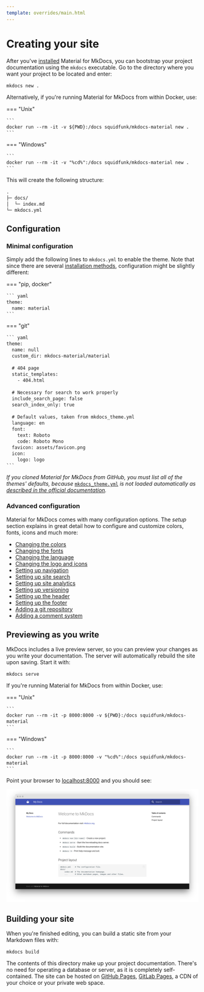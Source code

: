 ```yaml
---
template: overrides/main.html
---
```


# Creating your site

After you've [installed][1] Material for MkDocs, you can bootstrap your project 
documentation using the `mkdocs` executable. Go to the directory where you want
your project to be located and enter:

```
mkdocs new .
```

Alternatively, if you're running Material for MkDocs from within Docker, use:

=== "Unix"

    ```
    docker run --rm -it -v ${PWD}:/docs squidfunk/mkdocs-material new .
    ```

=== "Windows"

    ```
    docker run --rm -it -v "%cd%":/docs squidfunk/mkdocs-material new .
    ```

This will create the following structure:

```
.
├─ docs/
│  └─ index.md
└─ mkdocs.yml
```

  [1]: getting-started.md

## Configuration

### Minimal configuration

Simply add the following lines to `mkdocs.yml` to enable the theme. Note that
since there are several [installation methods][2], configuration might be
slightly different:

=== "pip, docker"

    ``` yaml
    theme:
      name: material
    ```

=== "git"

    ``` yaml
    theme:
      name: null
      custom_dir: mkdocs-material/material

      # 404 page
      static_templates:
        - 404.html

      # Necessary for search to work properly
      include_search_page: false
      search_index_only: true

      # Default values, taken from mkdocs_theme.yml
      language: en
      font:
        text: Roboto
        code: Roboto Mono
      favicon: assets/favicon.png
      icon:
        logo: logo
    ```

_If you cloned Material for MkDocs from GitHub, you must list all of the themes'
defaults, because_ [`mkdocs_theme.yml`][3] _is not loaded automatically as
[described in the official documentation][4]._

  [2]: getting-started.md#installation
  [3]: https://github.com/squidfunk/mkdocs-material/blob/master/src/mkdocs_theme.yml
  [4]: https://www.mkdocs.org/user-guide/custom-themes/#creating-a-custom-theme

### Advanced configuration

Material for MkDocs comes with many configuration options. The _setup_ section
explains in great detail how to configure and customize colors, fonts, icons
and much more:

<div class="tx-columns" markdown="1">

- [Changing the colors][5]
- [Changing the fonts][6]
- [Changing the language][7]
- [Changing the logo and icons][8]
- [Setting up navigation][9]
- [Setting up site search][10]
- [Setting up site analytics][11]
- [Setting up versioning][12]
- [Setting up the header][13]
- [Setting up the footer][14]
- [Adding a git repository][15]
- [Adding a comment system][16]

</div>

  [5]: setup/changing-the-colors.md
  [6]: setup/changing-the-fonts.md
  [7]: setup/changing-the-language.md
  [8]: setup/changing-the-logo-and-icons.md
  [9]: setup/setting-up-navigation.md
  [10]: setup/setting-up-site-search.md
  [11]: setup/setting-up-site-analytics.md
  [12]: setup/setting-up-versioning.md
  [13]: setup/setting-up-the-header.md
  [14]: setup/setting-up-the-footer.md
  [15]: setup/adding-a-git-repository.md
  [16]: setup/adding-a-comment-system.md

## Previewing as you write

MkDocs includes a live preview server, so you can preview your changes as you
write your documentation. The server will automatically rebuild the site upon
saving. Start it with:

```
mkdocs serve
```

If you're running Material for MkDocs from within Docker, use:

=== "Unix"

    ```
    docker run --rm -it -p 8000:8000 -v ${PWD}:/docs squidfunk/mkdocs-material
    ```

=== "Windows"

    ```
    docker run --rm -it -p 8000:8000 -v "%cd%":/docs squidfunk/mkdocs-material
    ```

Point your browser to [localhost:8000][17] and you should see:

[![Creating your site][18]][18]

  [17]: http://localhost:8000
  [18]: assets/screenshots/creating-your-site.png

## Building your site

When you're finished editing, you can build a static site from your Markdown
files with:

```
mkdocs build
```

The contents of this directory make up your project documentation. There's no
need for operating a database or server, as it is completely self-contained.
The site can be hosted on [GitHub Pages][19], [GitLab Pages][20], a CDN of your
choice or your private web space.

  [19]: publishing-your-site.md#github-pages
  [20]: publishing-your-site.md#gitlab-pages
